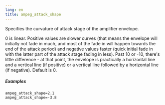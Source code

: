 ```yaml
---
lang: en
title: ampeg_attack_shape
---
```

Specifies the curvature of attack stage of the amplifier envelope.

0 is linear. Positive values are slower curves (that means the envelope will
initially not fade in much, and most of the fade in will happen towards the end
of the attack period) and negative values faster (quick initial fade in with the
latter part of the attack stage fading in less). Past 10 or -10, there's little
difference - at that point, the envelope is practically a horizontal line and a
vertical line (if positive) or a vertical line followed by a horizontal line
(if negative). Default is 0.

##### Examples

```
ampeg_attack_shape=2.1
ampeg_attack_shape=-3.8
```
